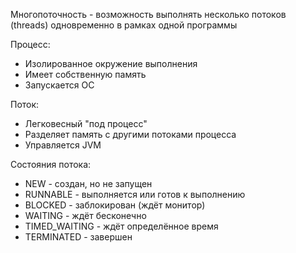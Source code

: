 Многопоточность - возможность выполнять несколько потоков (threads) одновременно в рамках одной программы


Процесс:
- Изолированное окружение выполнения
- Имеет собственную память
- Запускается ОС

Поток:
- Легковесный "под процесс"
- Разделяет память с другими потоками процесса
- Управляется JVM

Состояния потока:
- NEW - создан, но не запущен
- RUNNABLE - выполняется или готов к выполнению
- BLOCKED - заблокирован (ждёт монитор)
- WAITING - ждёт бесконечно
- TIMED_WAITING - ждёт определённое время
- TERMINATED - завершен